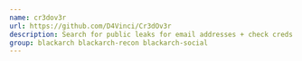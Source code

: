 ```yaml
---
name: cr3dov3r
url: https://github.com/D4Vinci/Cr3dOv3r
description: Search for public leaks for email addresses + check creds against 16 websites.
group: blackarch blackarch-recon blackarch-social
---
```


